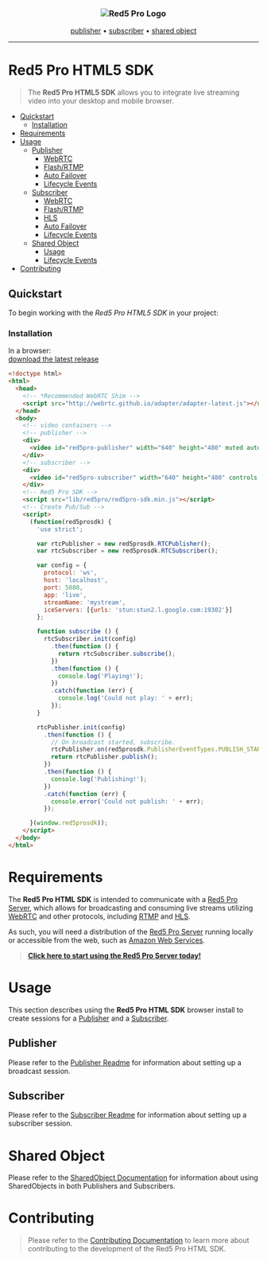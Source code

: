 <h3 align="center">
  <img src="assets/red5pro_logo.png" alt="Red5 Pro Logo" />
</h3>
<p align="center">
  <a href="PUBLISHER_README.md">publisher</a> &bull;
  <a href="SUBSCRIBER_README.md">subscriber</a> &bull;
  <a href="SHARED_OBJECT_README.md">shared object</a>
</p>

---

# Red5 Pro HTML5 SDK
> The **Red5 Pro HTML5 SDK** allows you to integrate live streaming video into your desktop and mobile browser.

* [Quickstart](#quickstart)
  * [Installation](#installation)
* [Requirements](#requirements)
* [Usage](#usage)
  * [Publisher](#publisher)
    * [WebRTC](PUBLISHER_README.md#webrtc)
    * [Flash/RTMP](PUBLISHER_README.md#flash)
    * [Auto Failover](PUBLISHER_README.md#auto-failover-and-order)
    * [Lifecycle Events](PUBLISHER_README.md#lifecycle-events)
  * [Subscriber](#subscriber)
    * [WebRTC](SUBSCRIBER_README.md#webrtc)
    * [Flash/RTMP](SUBSCRIBER_README.md#flash)
    * [HLS](SUBSCRIBER_README.md#hls)
    * [Auto Failover](SUBSCRIBER_README.md#auto-failover-and-order)
    * [Lifecycle Events](SUBSCRIBER_README.md#lifecycle-events)
  * [Shared Object](#shared-object)
    * [Usage](SHARED_OBJECT_README.md#shared-object-usage)
    * [Lifecycle Events](SHARED_OBJECT_README.md#lifecycle-events-shared-object)
* [Contributing](#contributing)

## Quickstart
To begin working with the *Red5 Pro HTML5 SDK* in your project:

### Installation
In a browser:  
[download the latest release](https://account.red5pro.com/download)

```html
<!doctype html>
<html>
  <head>
    <!-- *Recommended WebRTC Shim -->
    <script src="http://webrtc.github.io/adapter/adapter-latest.js"></script>
  </head>
  <body>
    <!-- video containers -->
    <!-- publisher -->
    <div>
      <video id="red5pro-publisher" width="640" height="480" muted autoplay></video>
    </div>
    <!-- subscriber -->
    <div>
      <video id="red5pro-subscriber" width="640" height="480" controls autoplay></video>
    </div>
    <!-- Red5 Pro SDK -->
    <script src="lib/red5pro/red5pro-sdk.min.js"></script>
    <!-- Create Pub/Sub -->
    <script>
      (function(red5prosdk) {
        'use strict';

        var rtcPublisher = new red5prosdk.RTCPublisher();
        var rtcSubscriber = new red5prosdk.RTCSubscriber();

        var config = {
          protocol: 'ws',
          host: 'localhost',
          port: 5080,
          app: 'live',
          streamName: 'mystream',
          iceServers: [{urls: 'stun:stun2.l.google.com:19302'}]
        };

        function subscribe () {
          rtcSubscriber.init(config)
            .then(function () {
              return rtcSubscriber.subscribe();
            })
            .then(function () {
              console.log('Playing!');
            })
            .catch(function (err) {
              console.log('Could not play: ' + err);
            });
        }

        rtcPublisher.init(config)
          .then(function () {
            // On broadcast started, subscribe.
            rtcPublisher.on(red5prosdk.PublisherEventTypes.PUBLISH_START, subscribe);
            return rtcPublisher.publish();
          })
          .then(function () {
            console.log('Publishing!');
          })
          .catch(function (err) {
            console.error('Could not publish: ' + err);
          });

      }(window.red5prosdk));
    </script>
  </body>
</html>
```

# Requirements
The **Red5 Pro HTML SDK** is intended to communicate with a [Red5 Pro Server](https://www.red5pro.com/), which allows for broadcasting and consuming live streams utilizing [WebRTC](https://developer.mozilla.org/en-US/docs/Web/Guide/API/WebRTC) and other protocols, including [RTMP](https://en.wikipedia.org/wiki/Real_Time_Messaging_Protocol) and [HLS](https://en.wikipedia.org/wiki/HTTP_Live_Streaming).

As such, you will need a distribution of the [Red5 Pro Server](https://www.red5pro.com/) running locally or accessible from the web, such as [Amazon Web Services](https://www.red5pro.com/docs/server/awsinstall/).

> **[Click here to start using the Red5 Pro Server today!](https://account.red5pro.com/login)**

# Usage
This section describes using the **Red5 Pro HTML SDK** browser install to create sessions for a [Publisher](#publisher) and a [Subscriber](#subscriber).

## Publisher
Please refer to the [Publisher Readme](PUBLISHER_README.md) for information about setting up a broadcast session.

## Subscriber
Please refer to the [Subscriber Readme](SUBSCRIBER_README.md) for information about setting up a subscriber session.

# Shared Object
Please refer to the [SharedObject Documentation](SHARED_OBJECT_README.md) for information about using SharedObjects in both Publishers and Subscribers.

# Contributing
> Please refer to the [Contributing Documentation](CONTRIBUTING.md) to learn more about contributing to the development of the Red5 Pro HTML SDK.
